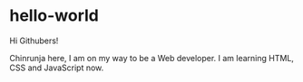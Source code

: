 # hello-world

Hi Githubers!

Chinrunja here, I am on my way to be a Web developer.
I am learning HTML, CSS and JavaScript now.
